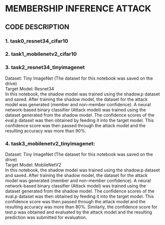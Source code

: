 #  **MEMBERSHIP INFERENCE ATTACK**
##  **CODE DESCRIPTION**
### 1. task0_resnet34_cifar10

### 2. task1_mobilenetv2_cifar10
   
### 3. task2_resnet34_tinyimagenet
Dataset: Tiny ImageNet (The dataset for this notebook was saved on the drive)\
Target Model: Resnet34\
In this notebook, the shadow model was trained using the shadow.p dataset and saved. After training the shadow model, the dataset for the attack model was generated (member and non-member confidence). A neural network-based binary classifier (Attack model) was trained using the dataset generated from the shadow model. The confidence scores of the eval.p dataset was then obtained by feeding it into the target model. This confidence score was then passed through the attack model and the resulting accuracy was more than 90%. 

### 4. task3_mobilenetv2_tinyimagenet:
Dataset: Tiny ImageNet (The dataset for this notebook was saved on the drive)\
Target Model: MobileNetV2\
In this notebook, the shadow model was trained using the shadow.p dataset and saved. After training the shadow model, the dataset for the attack model was generated (member and non-member confidence). A neural network-based binary classifier (Attack model) was trained using the dataset generated from the shadow model. The confidence scores of the eval.p dataset was then obtained by feeding it into the target model. This confidence score was then passed through the attack model and the resulting accuracy was more than 80%. Similarly, the confidence score for test.p was obtained and evaluated by the attack model and the resulting prediction was submitted for evaluation.



